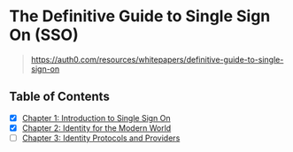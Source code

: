 # The Definitive Guide to Single Sign On (SSO)

> <https://auth0.com/resources/whitepapers/definitive-guide-to-single-sign-on>

## Table of Contents

- [x] [Chapter 1: Introduction to Single Sign On](./1_introduction_to_single_sign_on.md)
- [x] [Chapter 2: Identity for the Modern World](./2_identity_for_the_modern_world.md)
- [ ] [Chapter 3: Identity Protocols and Providers](./3_identity_protocols_and_providers.md)
